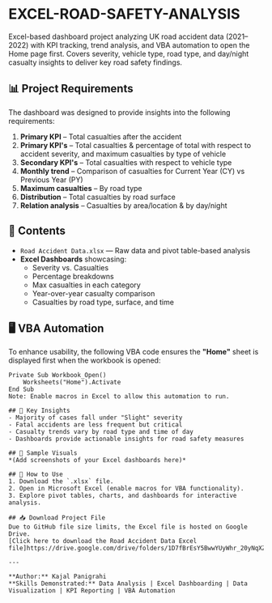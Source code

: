# EXCEL-ROAD-SAFETY-ANALYSIS
Excel-based dashboard project analyzing UK road accident data (2021–2022) with KPI tracking, trend analysis, and VBA automation to open the Home page first. Covers severity, vehicle type, road type, and day/night casualty insights to deliver key road safety findings.
## 📊 Project Requirements
The dashboard was designed to provide insights into the following requirements:
1. **Primary KPI** – Total casualties after the accident
2. **Primary KPI's** – Total casualties & percentage of total with respect to accident severity, and maximum casualties by type of vehicle
3. **Secondary KPI's** – Total casualties with respect to vehicle type
4. **Monthly trend** – Comparison of casualties for Current Year (CY) vs Previous Year (PY)
5. **Maximum casualties** – By road type
6. **Distribution** – Total casualties by road surface
7. **Relation analysis** – Casualties by area/location & by day/night

## 📂 Contents
- `Road Accident Data.xlsx` — Raw data and pivot table-based analysis
- **Excel Dashboards** showcasing:
  - Severity vs. Casualties
  - Percentage breakdowns
  - Max casualties in each category
  - Year-over-year casualty comparison
  - Casualties by road type, surface, and time

## 🖥 VBA Automation
To enhance usability, the following VBA code ensures the **"Home"** sheet is displayed first when the workbook is opened:

```vba
Private Sub Workbook_Open()
    Worksheets("Home").Activate
End Sub
Note: Enable macros in Excel to allow this automation to run.

## 🚀 Key Insights
- Majority of cases fall under "Slight" severity  
- Fatal accidents are less frequent but critical  
- Casualty trends vary by road type and time of day  
- Dashboards provide actionable insights for road safety measures  

## 📸 Sample Visuals
*(Add screenshots of your Excel dashboards here)*

## 🔧 How to Use
1. Download the `.xlsx` file.  
2. Open in Microsoft Excel (enable macros for VBA functionality).  
3. Explore pivot tables, charts, and dashboards for interactive analysis.  

## 📥 Download Project File
Due to GitHub file size limits, the Excel file is hosted on Google Drive.  
[Click here to download the Road Accident Data Excel file]https://drive.google.com/drive/folders/1D7fBrEsY5BwwYUyWhr_20yNqXZx4ku6b

---

**Author:** Kajal Panigrahi  
**Skills Demonstrated:** Data Analysis | Excel Dashboarding | Data Visualization | KPI Reporting | VBA Automation

